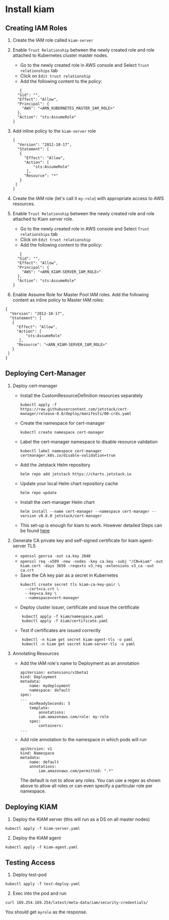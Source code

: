 # Install kiam

## Creating IAM Roles

1. Create the IAM role called `kiam-server`

2. Enable `Trust Relationship` between the newly created role and role attached to Kubernetes cluster master nodes. 
	- Go to the newly created role in AWS console and Select `Trust relationships` tab
	- Click on `Edit trust relationship`
	- Add the following content to the policy:
	```
	   {
      "Sid": "",
      "Effect": "Allow",
      "Principal": {
        "AWS": "<ARN_KUBERNETES_MASTER_IAM_ROLE>"
      },
      "Action": "sts:AssumeRole"
    }
	```

3. Add inline policy to the `kiam-server` role
   ```
   {
  	 "Version": "2012-10-17",
     "Statement": [
      {
        "Effect": "Allow",
        "Action": [
        	"sts:AssumeRole"
      	 ],
      	"Resource": "*"
      }
  	]
   }
   ```

4. Create the IAM role (let's call it `my-role`) with appropriate access to AWS resources. 

5. Enable `Trust Relationship` between the newly created role and role attached to Kiam server role. 
	- Go to the newly created role in AWS console and Select `Trust relationships` tab
	- Click on `Edit trust relationship`
	- Add the following content to the policy:
	```
	   {
      "Sid": "",
      "Effect": "Allow",
      "Principal": {
        "AWS": "<ARN_KIAM-SERVER_IAM_ROLE>"
      },
      "Action": "sts:AssumeRole"
    }
	``` 

6.  Enable Assume Role for Master Pool IAM roles. Add the following content as inline policy to Master IAM roles:
   ```
   {
  	 "Version": "2012-10-17",
     "Statement": [
      {
        "Effect": "Allow",
        "Action": [
        	"sts:AssumeRole"
      	 ],
      	"Resource": "<ARN_KIAM-SERVER_IAM_ROLE>"
      }
  	]
   }
   ```


## Deploying Cert-Manager

1. Deploy cert-manager
	- Install the CustomResourceDefinition resources separately

		`kubectl apply -f https://raw.githubusercontent.com/jetstack/cert-manager/release-0.8/deploy/manifests/00-crds.yaml`
	- Create the namespace for cert-manager

		`kubectl create namespace cert-manager`
	- Label the cert-manager namespace to disable resource validation

		`kubectl label namespace cert-manager certmanager.k8s.io/disable-validation=true`
	- Add the Jetstack Helm repository

		`helm repo add jetstack https://charts.jetstack.io`
	- Update your local Helm chart repository cache

		`helm repo update`
	- Install the cert-manager Helm chart

		`helm install --name cert-manager --namespace cert-manager --version v0.8.0 jetstack/cert-manager`
    - This set-up is enough for kiam to work. However detailed Steps can be found [here](https://cert-manager.readthedocs.io/en/latest/getting-started/install/kubernetes.html#steps)

2. Generate CA private key and self-signed certificate for kiam agent-server TLS
	- `openssl genrsa -out ca.key 2048`
	- `openssl req -x509 -new -nodes -key ca.key -subj "/CN=kiam" -out kiam.cert -days 3650 -reqexts v3_req -extensions v3_ca -out ca.crt`
	- Save the CA key pair as a secret in Kubernetes
	    ```
	    kubectl create secret tls kiam-ca-key-pair \
   		  --cert=ca.crt \
   		  --key=ca.key \
   		  --namespace=cert-manager
	    ```
	- Deploy cluster issuer, certificate and issue the certificate
	```
	    kubectl apply -f kiam/namespace.yaml
	    kubectl apply -f kiam/certificate.yaml
	```

	- Test if certificates are issued correctly
	```
	    kubectl -n kiam get secret kiam-agent-tls -o yaml
	    kubectl -n kiam get secret kiam-server-tls -o yaml
    ```

3.  Annotating Resources
	- Add the IAM role's name to Deployment as an annotation
	  	```
	  	apiVersion: extensions/v1beta1
	  	kind: Deployment
	  	metadata:
	    	name: mydeployment
	    	namespace: default
	  	spec:
	  	...
	    	minReadySeconds: 5
	    	template:
	        	annotations:
	          	iam.amazonaws.com/role: my-role
	      	spec:
	        	containers:
	  	... 
	  	```
	- Add role annotation to the namespace in which pods will run
	  	```
	  	apiVersion: v1
		kind: Namespace
		metadata:
  			name: default
  			annotations:
    			iam.amazonaws.com/permitted: ".*"
	  	```
	  	The default is not to allow any roles. You can use a regex as shown above to allow all roles or can even specify a particular role per namespace. 

## Deploying KIAM

1.  Deploy the KIAM server (this will run as a DS on all master nodes)
```
kubectl apply -f kiam-server.yaml
```
2.  Deploy the KIAM agent
```
kubectl apply -f kiam-agent.yaml
```

## Testing Access

1. Deploy test-pod
```
kubectl apply -f test-deploy.yaml
``` 

2. Exec into the pod and run 
```
curl 169.254.169.254/latest/meta-data/iam/security-credentials/
```
You should get `myrole` as the response. 






